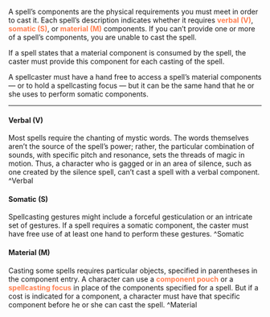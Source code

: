 A spell’s components are the physical requirements you must meet in order to cast it. Each spell’s description indicates whether it requires <font color=FF7F50>**verbal (V)**</font>, <font color=FF7F50>**somatic (S)**</font>, or <font color=FF7F50>**material (M)**</font> components. If you can’t provide one or more of a spell’s components, you are unable to cast the spell.

If a spell states that a material component is consumed by the spell, the caster must provide this component for each casting of the spell.

A spellcaster must have a hand free to access a spell’s material components — or to hold a spellcasting focus — but it can be the same hand that he or she uses to perform somatic components.

---
#### Verbal (V)
Most spells require the chanting of mystic words. The words themselves aren’t the source of the spell’s power; rather, the particular combination of sounds, with specific pitch and resonance, sets the threads of magic in motion. Thus, a character who is gagged or in an area of silence, such as one created by the silence spell, can’t cast a spell with a verbal component.
^Verbal
#### Somatic (S)
Spellcasting gestures might include a forceful gesticulation or an intricate set of gestures. If a spell requires a somatic component, the caster must have free use of at least one hand to perform these gestures.
^Somatic
#### Material (M)
Casting some spells requires particular objects, specified in parentheses in the component entry. A character can use a <font color=FF7F50>**component pouch**</font> or a <font color=FF7F50>**spellcasting focus**</font> in place of the components specified for a spell. But if a cost is indicated for a component, a character must have that specific component before he or she can cast the spell.
^Material